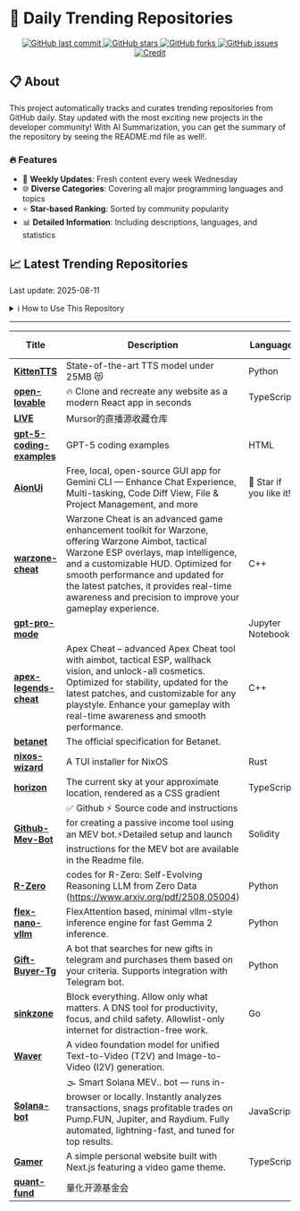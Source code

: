 # 🌟 Daily Trending Repositories

<div align="center">
<a href="https://github.com/marc-ko/daily-trending-repo/commits/main">
    <img src="https://img.shields.io/github/last-commit/marc-ko/daily-trending-repo" alt="GitHub last commit" />
</a>

<a href="https://github.com/marc-ko/daily-trending-repo/stargazers">
    <img src="https://img.shields.io/github/stars/marc-ko/daily-trending-repo" alt="GitHub stars" />
</a>
<a href="https://github.com/marc-ko/daily-trending-repo/network/members">
    <img src="https://img.shields.io/github/forks/marc-ko/daily-trending-repo" alt="GitHub forks" />
</a>
<a href="https://github.com/marc-ko/daily-trending-repo/issues">
    <img src="https://img.shields.io/github/issues/marc-ko/daily-trending-repo" alt="GitHub issues" />
</a>
<a alt="credit" href="https://github.com/zezhishao/DailyArXiv">
 <img src="https://img.shields.io/badge/credit%20-%20Idea%20From%20This%20Repo-blue" alt="Credit">
</a>
</div>

## 📋 About

This project automatically tracks and curates trending repositories from GitHub daily. Stay updated with the most exciting new projects in the developer community! With AI Summarization, you can get the summary of the repository by seeing the README.md file as well!.

### 🔥 Features

- 🔄 **Weekly Updates**: Fresh content every week Wednesday
- 🌐 **Diverse Categories**: Covering all major programming languages and topics
- ⭐ **Star-based Ranking**: Sorted by community popularity
- 📊 **Detailed Information**: Including descriptions, languages, and statistics

## 📈 Latest Trending Repositories

Last update: 2025-08-11

<details>
<summary>ℹ️ How to Use This Repository</summary>

1. **Star & Watch**: Click the 'Star' and 'Watch' buttons to receive weekly email notifications
2. **Browse**: Explore trending repositories organized by popularity
3. **Contribute**: Feel free to open issues or suggest improvements

</details>

---

| **Title** | **Description** | **Language** | **Summary** | **Tags** | **Stars Count** |
| --- | --- | --- | --- | --- | --- |
| **[KittenTTS](https://github.com/KittenML/KittenTTS)** |  State-of-the-art TTS model under 25MB 😻  | Python |  |  | 6789 |
| **[open-lovable](https://github.com/mendableai/open-lovable)** | 🔥 Clone and recreate any website as a modern React app in seconds | TypeScript |  |  | 2689 |
| **[LIVE](https://github.com/Mursor/LIVE)** | Mursor的直播源收藏仓库 |  |  |  | 1132 |
| **[gpt-5-coding-examples](https://github.com/openai/gpt-5-coding-examples)** | GPT-5 coding examples | HTML |  | <details><summary>codex...</summary><p>codex, coding, frontend, gpt, openai, web, website</p></details> | 920 |
| **[AionUi](https://github.com/office-sec/AionUi)** | Free, local, open-source GUI app for Gemini CLI — Enhance Chat Experience, Multi-tasking, Code Diff View, File & Project Management, and more | 🌟 Star if you like it! | TypeScript |  | <details><summary>ai, a...</summary><p>ai, ai-agent, gemini, gemini-ai, gemini-cli, gemini-pro, gui, gui-application, ide, llm, llm-code, multi-agent, nodejs, react, typescript</p></details> | 710 |
| **[warzone-cheat](https://github.com/cod-warzone-cheat/warzone-cheat)** | Warzone Cheat is an advanced game enhancement toolkit for Warzone, offering Warzone Aimbot, tactical Warzone ESP overlays, map intelligence, and a customizable HUD. Optimized for smooth performance and updated for the latest patches, it provides real-time awareness and precision to improve your gameplay experience. | C++ |  |  | 690 |
| **[gpt-pro-mode](https://github.com/mshumer/gpt-pro-mode)** |  | Jupyter Notebook |  |  | 446 |
| **[apex-legends-cheat](https://github.com/24imepuza/apex-legends-cheat)** | Apex Cheat – advanced Apex Cheat tool with aimbot, tactical ESP, wallhack vision, and unlock-all cosmetics. Optimized for stability, updated for the latest patches, and customizable for any playstyle. Enhance your gameplay with real-time awareness and smooth performance. | C++ |  |  | 380 |
| **[betanet](https://github.com/ravendevteam/betanet)** | The official specification for Betanet. |  |  |  | 310 |
| **[nixos-wizard](https://github.com/km-clay/nixos-wizard)** | A TUI installer for NixOS | Rust |  |  | 301 |
| **[horizon](https://github.com/dnlzro/horizon)** | The current sky at your approximate location, rendered as a CSS gradient | TypeScript |  | <details><summary>astro...</summary><p>astro, css, graphics, html-day</p></details> | 289 |
| **[Github-Mev-Bot](https://github.com/Foulvelstingw3S/Github-Mev-Bot)** | ✅ Github ⚡ Source code and instructions for creating a passive income tool using an MEV bot.⚡Detailed setup and launch instructions for the MEV bot are available in the Readme file. | Solidity |  | <details><summary>block...</summary><p>blockchain, bot, crypto-bot, cryptocurrency, dex, eth, ethereum, evm, mempool, mev, solana, solana-snipe-bot, solidity, trade-bot, trading, tradingbot, uniswap</p></details> | 276 |
| **[R-Zero](https://github.com/Chengsong-Huang/R-Zero)** | codes for R-Zero: Self-Evolving Reasoning LLM from Zero Data (https://www.arxiv.org/pdf/2508.05004) | Python |  |  | 265 |
| **[flex-nano-vllm](https://github.com/changjonathanc/flex-nano-vllm)** | FlexAttention based, minimal vllm-style inference engine for fast Gemma 2 inference. | Python |  |  | 215 |
| **[Gift-Buyer-Tg](https://github.com/KorthuDev/Gift-Buyer-Tg)** | A bot that searches for new gifts in telegram and purchases them based on your criteria. Supports integration with Telegram bot. | Python |  | <details><summary>gift-...</summary><p>gift-sniper, gifts, python, telegram-gift</p></details> | 209 |
| **[sinkzone](https://github.com/berbyte/sinkzone)** | Block everything. Allow only what matters. A DNS tool for productivity, focus, and child safety. Allowlist-only internet for distraction-free work. | Go |  |  | 209 |
| **[Waver](https://github.com/FoundationVision/Waver)** | A video foundation model for unified Text-to-Video (T2V) and Image-to-Video (I2V) generation. |  |  |  | 182 |
| **[Solana-bot](https://github.com/Wiseilvaneom0/Solana-bot)** | 🌫 Smart Solana MEV.. bot — runs in-browser or locally. Instantly analyzes transactions, snags profitable trades on Pump.FUN, Jupiter, and Raydium. Fully automated, lightning-fast, and tuned for top results. | JavaScript |  | <details><summary>block...</summary><p>blockchain, bot, crypto-bot, decentralized-exchanges, dex, ethereum, javascript, mempool, mev, nodejs, smart-contracts, solana, solidity</p></details> | 181 |
| **[Gamer](https://github.com/CelestialRipple/Gamer)** | A simple personal website built with Next.js featuring a video game theme. | TypeScript |  | <details><summary>blog,...</summary><p>blog, nextjs, react, supabase, tailwindcss</p></details> | 177 |
| **[quant-fund](https://github.com/OpenQuant-Community/quant-fund)** | 量化开源基金会 |  |  |  | 176 |

